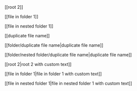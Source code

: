 [[root 2]]

[[file in folder 1]]

[[file in nested folder 1]]

[[duplicate file name]]

[[folder/duplicate file name|duplicate file name]]

[[folder/nested folder/duplicate file name|duplicate file name]]

[[root 2|root 2 with custom text]]

[[file in folder 1|file in folder 1 with custom text]]

[[file in nested folder 1|file in nested folder 1 with custom text]]
